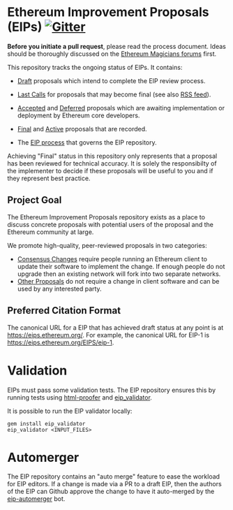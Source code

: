 # Ethereum Improvement Proposals (EIPs) [![Gitter](https://badges.gitter.im/Join%20Chat.svg)](https://gitter.im/ethereum/EIPs?utm_source=badge&utm_medium=badge&utm_campaign=pr-badge)

**Before you initiate a pull request**, please read the process document. Ideas should be thoroughly discussed on the [Ethereum Magicians forums](https://ethereum-magicians.org) first.

This repository tracks the ongoing status of EIPs. It contains:

- [Draft](https://eips.ethereum.org/all) proposals which intend to complete the EIP review process.

- [Last Calls](https://eips.ethereum.org/all) for proposals that may become final (see also [RSS feed](https://eips.ethereum.org/last-call.xml)).
- [Accepted](https://eips.ethereum.org/all) and [Deferred](https://eips.ethereum.org/all) proposals which are awaiting implementation or deployment by Ethereum core developers.
- [Final](https://eips.ethereum.org/all) and [Active](https://eips.ethereum.org/all) proposals that are recorded.
- The [EIP process](https://github.com/ethereum/EIPs/blob/master/EIPS/eip-1.md#eip-work-flow) that governs the EIP repository.

Achieving "Final" status in this repository only represents that a proposal has been reviewed for technical accuracy. It is solely the responsibilty of the implementer to decide if these proposals will be useful to you and if they represent best practice.

## Project Goal

The Ethereum Improvement Proposals repository exists as a place to discuss concrete proposals with potential users of the proposal and the Ethereum community at large.

We promote high-quality, peer-reviewed proposals in two categories:

- [Consensus Changes](https://github.com/ethereum/EIPs/blob/master/EIPS/eip-1.md#eip-types) require people running an Ethereum client to update their software to implement the change. If enough people do not upgrade then an existing network will fork into two separate networks.
- [Other Proposals](https://github.com/ethereum/EIPs/blob/master/EIPS/eip-1.md#eip-types) do not require a change in client software and can be used by any interested party.

## Preferred Citation Format

The canonical URL for a EIP that has achieved draft status at any point is at https://eips.ethereum.org/. For example, the canonical URL for EIP-1 is https://eips.ethereum.org/EIPS/eip-1.

# Validation

EIPs must pass some validation tests.  The EIP repository ensures this by running tests using [html-proofer](https://rubygems.org/gems/html-proofer) and [eip_validator](https://rubygems.org/gems/eip_validator).

It is possible to run the EIP validator locally:
```
gem install eip_validator
eip_validator <INPUT_FILES>
```

# Automerger

The EIP repository contains an "auto merge" feature to ease the workload for EIP editors.  If a change is made via a PR to a draft EIP, then the authors of the EIP can Github approve the change to have it auto-merged by the [eip-automerger](https://github.com/eip-automerger/automerger) bot.
